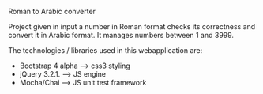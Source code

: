 Roman to Arabic converter

Project given in input a number in Roman format checks its correctness and convert it in Arabic format.
It manages numbers between 1 and 3999.

The technologies / libraries used in this webapplication are:

- Bootstrap 4 alpha         --> css3 styling
- jQuery 3.2.1.             --> JS engine
- Mocha/Chai                --> JS unit test framework
